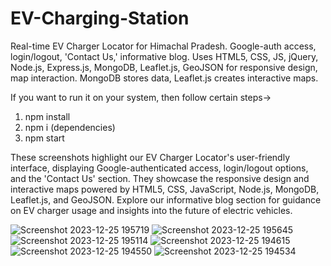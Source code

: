 # EV-Charging-Station
Real-time EV Charger Locator for Himachal Pradesh. Google-auth access, login/logout, 'Contact Us,' informative blog. Uses HTML5, CSS, JS, jQuery, Node.js, Express.js, MongoDB, Leaflet.js, GeoJSON for responsive design, map interaction. MongoDB stores data, Leaflet.js creates interactive maps.

If you want to run it on your system, then follow certain steps->
1. npm install
2. npm i (dependencies)
3. npm start


These screenshots highlight our EV Charger Locator's user-friendly interface, displaying Google-authenticated access, login/logout options, and the 'Contact Us' section. They showcase the responsive design and interactive maps powered by HTML5, CSS, JavaScript, Node.js, MongoDB, Leaflet.js, and GeoJSON. Explore our informative blog section for guidance on EV charger usage and insights into the future of electric vehicles.

![Screenshot 2023-12-25 195719](https://github.com/Nikhil2817/EV-Charging-Station/assets/115662649/b030ec06-988f-4c13-8cec-454bef84751c)
![Screenshot 2023-12-25 195645](https://github.com/Nikhil2817/EV-Charging-Station/assets/115662649/c8215766-55e9-4a0c-a0cf-025f0ff9747a)
![Screenshot 2023-12-25 195114](https://github.com/Nikhil2817/EV-Charging-Station/assets/115662649/079fb4ed-8c69-4280-ab83-bbf7c4bb83cd)
![Screenshot 2023-12-25 194615](https://github.com/Nikhil2817/EV-Charging-Station/assets/115662649/7f00609d-cd21-4dd1-960a-abe031ea39bc)
![Screenshot 2023-12-25 194550](https://github.com/Nikhil2817/EV-Charging-Station/assets/115662649/de1cf79e-1e1f-40f3-9b01-5dc001158fd7)
![Screenshot 2023-12-25 194534](https://github.com/Nikhil2817/EV-Charging-Station/assets/115662649/0a5cd8ff-fd4a-45be-8cf6-22eb5faa36a4)
